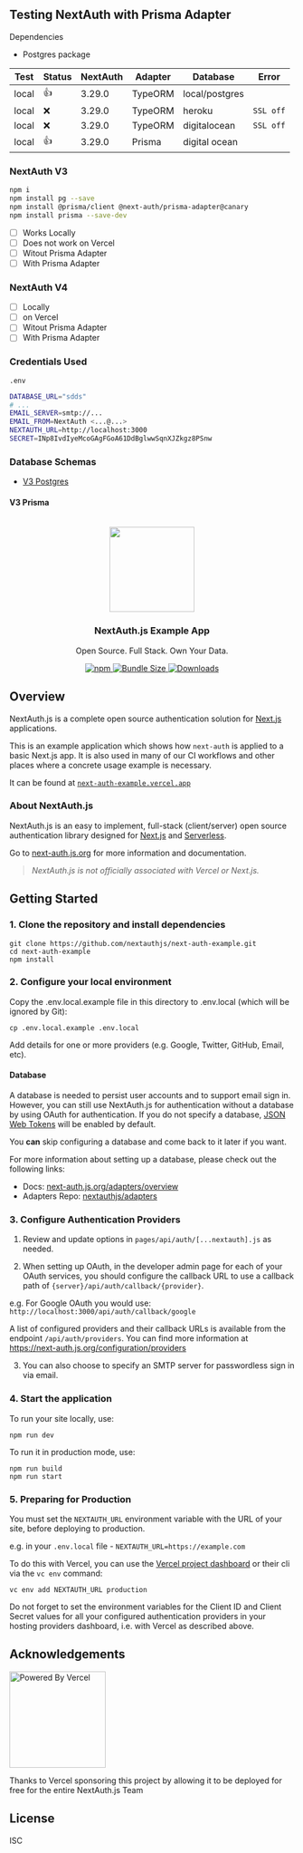 ## Testing NextAuth with Prisma Adapter

Dependencies
- Postgres package

| Test  | Status | NextAuth | Adapter | Database       | Error     |
| ----- | ------ | -------- | ------- | -------------- | --------- |
| local | 👍      | 3.29.0   | TypeORM | local/postgres |
| local | ❌      | 3.29.0   | TypeORM | heroku         | `SSL off` |
| local | ❌      | 3.29.0   | TypeORM | digitalocean   | `SSL off` |
| local | 👍      | 3.29.0   | Prisma  | digital ocean  |           |


### NextAuth V3
```bash
npm i
npm install pg --save
npm install @prisma/client @next-auth/prisma-adapter@canary
npm install prisma --save-dev
```
- [ ] Works Locally
- [ ] Does not work on Vercel
- [ ] Witout Prisma Adapter
- [ ] With Prisma Adapter

### NextAuth V4
- [ ] Locally
- [ ] on Vercel
- [ ] Witout Prisma Adapter
- [ ] With Prisma Adapter

### Credentials Used
`.env`
```bash
DATABASE_URL="sdds"
# ...
EMAIL_SERVER=smtp://...
EMAIL_FROM=NextAuth <...@...>
NEXTAUTH_URL=http://localhost:3000
SECRET=INp8IvdIyeMcoGAgFGoA61DdBglwwSqnXJZkgz8PSnw
```

### Database Schemas
- [V3 Postgres](https://next-auth.js.org/v3/adapters/typeorm/postgres)

#### V3 Prisma


<p align="center">
   <br/>
   <a href="https://next-auth.js.org" target="_blank"><img width="150px" src="https://next-auth.js.org/img/logo/logo-sm.png" /></a>
   <h3 align="center">NextAuth.js Example App</h3>
   <p align="center">
   Open Source. Full Stack. Own Your Data.
   </p>
   <p align="center" style="align: center;">
      <a href="https://npm.im/next-auth">
        <img alt="npm" src="https://img.shields.io/npm/v/next-auth?color=green&label=next-auth">
      </a>
      <a href="https://bundlephobia.com/result?p=next-auth-example">
        <img src="https://img.shields.io/bundlephobia/minzip/next-auth?label=next-auth" alt="Bundle Size"/>
      </a>
      <a href="https://www.npmtrends.com/next-auth">
        <img src="https://img.shields.io/npm/dm/next-auth?label=next-auth%20downloads" alt="Downloads" />
      </a>
   </p>
</p>

## Overview

NextAuth.js is a complete open source authentication solution for [Next.js](http://nextjs.org/) applications.

This is an example application which shows how `next-auth` is applied to a basic Next.js app. It is also used in many of our CI workflows and other places where a concrete usage example is necessary. 

It can be found at [`next-auth-example.vercel.app`](https://next-auth-example.vercel.app/)

### About NextAuth.js

NextAuth.js is an easy to implement, full-stack (client/server) open source authentication library designed for [Next.js](https://nextjs.org) and [Serverless](https://vercel.com).

Go to [next-auth.js.org](https://next-auth.js.org) for more information and documentation.

> *NextAuth.js is not officially associated with Vercel or Next.js.*

## Getting Started

### 1. Clone the repository and install dependencies

```
git clone https://github.com/nextauthjs/next-auth-example.git
cd next-auth-example
npm install
```

### 2. Configure your local environment

Copy the .env.local.example file in this directory to .env.local (which will be ignored by Git):

```
cp .env.local.example .env.local
```

Add details for one or more providers (e.g. Google, Twitter, GitHub, Email, etc).

#### Database

A database is needed to persist user accounts and to support email sign in. However, you can still use NextAuth.js for authentication without a database by using OAuth for authentication. If you do not specify a database, [JSON Web Tokens](https://jwt.io/introduction) will be enabled by default.

You **can** skip configuring a database and come back to it later if you want.

For more information about setting up a database, please check out the following links:

* Docs: [next-auth.js.org/adapters/overview](https://next-auth.js.org/adapters/overview)
* Adapters Repo: [nextauthjs/adapters](https://github.com/nextauthjs/adapters)

### 3. Configure Authentication Providers

1. Review and update options in `pages/api/auth/[...nextauth].js` as needed.

2. When setting up OAuth, in the developer admin page for each of your OAuth services, you should configure the callback URL to use a callback path of `{server}/api/auth/callback/{provider}`.

  e.g. For Google OAuth you would use: `http://localhost:3000/api/auth/callback/google`

  A list of configured providers and their callback URLs is available from the endpoint `/api/auth/providers`. You can find more information at https://next-auth.js.org/configuration/providers

3. You can also choose to specify an SMTP server for passwordless sign in via email.

### 4. Start the application

To run your site locally, use:

```
npm run dev
```

To run it in production mode, use:

```
npm run build
npm run start
```

### 5. Preparing for Production

You must set the `NEXTAUTH_URL` environment variable with the URL of your site, before deploying to production.

e.g. in your `.env.local` file - `NEXTAUTH_URL=https://example.com`

To do this with Vercel, you can use the [Vercel project dashboard](https://vercel.com/dashboard) or their cli via the `vc env` command:

```
vc env add NEXTAUTH_URL production
```

Do not forget to set the environment variables for the Client ID and Client Secret values for all your configured authentication providers in your hosting providers dashboard, i.e. with Vercel as described above.

## Acknowledgements

<a href="https://vercel.com?utm_source=nextauthjs&utm_campaign=oss">
<img width="170px" src="https://raw.githubusercontent.com/nextauthjs/next-auth/canary/www/static/img/powered-by-vercel.svg" alt="Powered By Vercel" />
</a>
<p align="left">Thanks to Vercel sponsoring this project by allowing it to be deployed for free for the entire NextAuth.js Team</p>

## License

ISC

